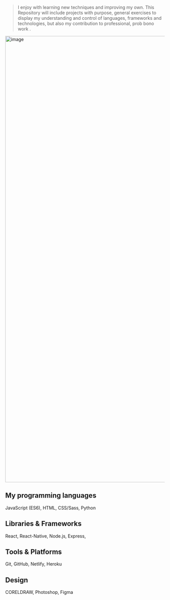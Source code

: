 

> I enjoy with learning new techniques and improving my own.
This Repository will include projects with purpose, general exercises to display my understanding and control of languages, frameworks and technologies, but also my contribution to professional, prob bono work .

<img width="1408" alt="image" src="https://user-images.githubusercontent.com/66809588/175647040-ac8a71e1-db5e-4989-9943-84e049c595b3.png">


## My programming languages
JavaScript (ES6), HTML,
CSS/Sass, Python

## Libraries & Frameworks
React, React-Native, Node.js, Express,

## Tools & Platforms
Git, GitHub, Netlify, Heroku

## Design
CORELDRAW, Photoshop, Figma


